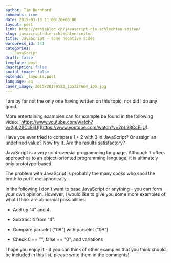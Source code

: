 ```yaml
---
author: Tim Bernhard
comments: true
date: 2015-03-18 11:00:20+00:00
layout: post
link: http://genieblog.ch/javascript-die-schlechten-seiten/
slug: javascript-die-schlechten-seiten
title: JavaScript - some negative sides
wordpress_id: 141
categories:
  - JavaScript
draft: false
template: post
description: false
social_image: false
extends: _layouts.post
language: en
cover_image: 2015/20170523_135327664_iOS.jpg
---
```


<div class="alert">
I am by far not the only one having written on this topic, nor did I do any good.

More entertaining examples can for example be found in the following video: [https://www.youtube.com/watch?v=2pL28CcEijU[(https://www.youtube.com/watch?v=2pL28CcEijU).
</div>

Have you ever tried to compare 1 + 2 with 3 in JavaScript? Or assign an undefined value?
Now try it.
Are the results satisfactory?

JavaScript is a very controversial programming language.
Although it offers approaches to an object-oriented programming language, it is ultimately only prototype-based.

The problem with JavaScript is probably the many cooks who spoil the broth to put it metaphorically.

In the following I don't want to base JavaScript or anything - you can form your own opinion.
However, I would like to give you some more examples of what I think are abnormal possibilities.

  * Add up "4" and 4.

  * Subtract 4 from "4".

  * Compare parseInt ("06") with parseInt ("09")

  * Check 0 == "", false == "0", and variations

I hope you enjoy it - if you can think of other examples that you think should be included in this list, please write them in the comments!
